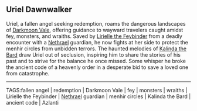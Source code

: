## Uriel Dawnwalker

Uriel, a fallen angel seeking redemption, roams the dangerous landscapes of [Darkmoon Vale](../Places/Darkmoon%20Vale.md), offering guidance to wayward travelers caught amidst fey, monsters, and wraiths. Saved by [Lirielle the Feybinder](Lirielle%20Feybinder.md) from a deadly encounter with a [Nethrael](Nethrael.md) guardian, he now fights at her side to protect the menhir circles from unbidden terrors. The haunted melodies of [Kalinda the Bard](Kalinda%20the%20Bard.md) draw Uriel out of seclusion, inspiring him to share the stories of his past and to strive for the balance he once missed. Some whisper he broke the ancient code of a heavenly order in a desperate bid to save a loved one from catastrophe.


---

TAGS:fallen angel | redemption | Darkmoon Vale | fey | monsters | wraiths | Lirielle the Feybinder | [Nethrael](Nethrael.md) guardian | menhir circles | Kalinda the Bard | ancient code | Azlanti
